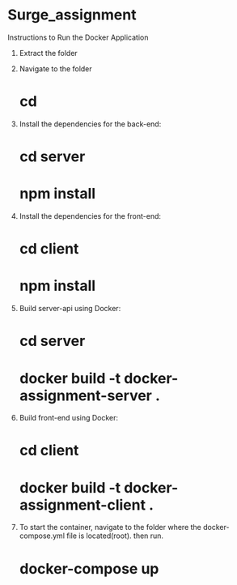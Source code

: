# Surge_assignment

Instructions to Run the Docker Application

1. Extract the folder
2. Navigate to the folder 

     # cd <foldername> 

3. Install the dependencies for the back-end:

     # cd server
     # npm install

4. Install the dependencies for the front-end:
    
     # cd client
     # npm install 

5. Build server-api using Docker:

     # cd server
     # docker build -t docker-assignment-server .

6. Build front-end using Docker:

     # cd client
     # docker build -t docker-assignment-client .

7. To start the container, navigate to the folder where the docker-compose.yml file is located(root). then run. 
    
     # docker-compose up


